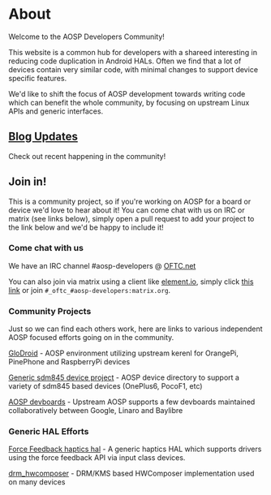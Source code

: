 # About

Welcome to the AOSP Developers Community!

This website is a common hub for developers with a shareed interesting in
reducing code duplication in Android HALs. Often we find that a lot of devices
contain very similar code, with minimal changes to support device specific
features.

We'd like to shift the focus of AOSP development towards writing code which can
benefit the whole community, by focusing on upstream Linux APIs and generic
interfaces.

## [Blog Updates](https://aosp-developers-community.github.io/overview/blog.html)

Check out recent happening in the community!

## Join in!

This is a community project, so if you're working on AOSP for a board or device
we'd love to hear about it! You can come chat with us on IRC or matrix (see
links below), simply open a pull request to add your project to the link below
and we'd be happy to include it!

### Come chat with us

We have an IRC channel #aosp-developers @
[OFTC.net](https://webchat.oftc.net/?channels=%23aosp-developers)

You can also join via matrix using a client like
[element.io](https://app.element.io/), simply click [this
link](https://matrix.to/#/#_oftc_#aosp-developers:matrix.org) or join
`#_oftc_#aosp-developers:matrix.org`.

### Community Projects

Just so we can find each others work, here are links to various independent AOSP
focused efforts going on in the community.

[GloDroid](https://glodroid.github.io/) - AOSP environment utilizing upstream kerenl for OrangePi, PinePhone and RaspberryPi devices

[Generic sdm845 device project](https://github.com/aospm/android_device_generic_sdm845) - AOSP device directory to support a variety of sdm845 based devices (OnePlus6, PocoF1, etc)

[AOSP devboards](https://source.android.com/setup/build/devices) - Upstream AOSP supports a few devboards maintained collaboratively between Google, Linaro and Baylibre

### Generic HAL Efforts

[Force Feedback haptics hal](https://github.com/aospm/external_vibrator-ff) - A generic haptics HAL which supports drivers using the force feedback API via input class devices.

[drm_hwcomposer](https://gitlab.freedesktop.org/drm-hwcomposer/drm-hwcomposer) - DRM/KMS based HWComposer implementation used on many devices


